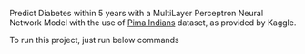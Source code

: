Predict Diabetes within 5 years with a MultiLayer Perceptron Neural Network Model with the use 
of [Pima Indians](https://www.kaggle.com/uciml/pima-indians-diabetes-database) dataset, as provided by Kaggle.

To run this project, just run below commands
